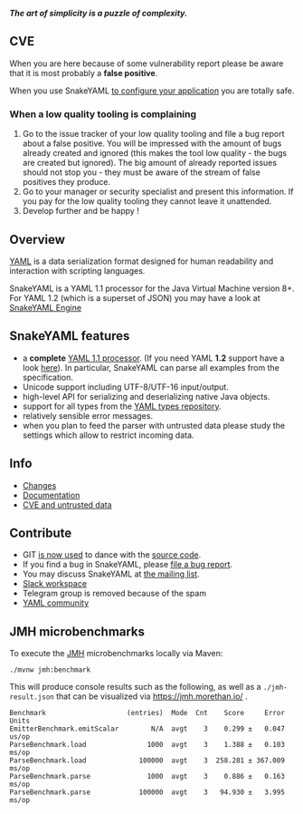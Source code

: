 ***The art of simplicity is a puzzle of complexity.***

## CVE ##

When you are here because of some vulnerability report please be 
aware that it is most probably a **false positive**.

When you use SnakeYAML 
[to configure your application](https://bitbucket.org/snakeyaml/snakeyaml/wiki/CVE-2022-1471) 
you are totally safe.

### When a low quality tooling is complaining ###

1. Go to the issue tracker of your low quality tooling and file a bug report about a false positive. You will be impressed with the amount of bugs already created and ignored (this makes the tool low quality - the bugs are created but ignored). The big amount of already reported issues should not stop you - they must be aware of the stream of false positives they produce.
2. Go to your manager or security specialist and present this information. If you pay for the low quality tooling they cannot leave it unattended.
3. Develop further and be happy !

## Overview ##
[YAML](http://yaml.org) is a data serialization format designed for human readability and interaction with scripting languages.

SnakeYAML is a YAML 1.1 processor for the Java Virtual Machine version 8+.
For YAML 1.2 (which is a superset of JSON) you may have a look at [SnakeYAML Engine](https://bitbucket.org/snakeyaml/snakeyaml-engine)

## SnakeYAML features ##

* a **complete** [YAML 1.1 processor](http://yaml.org/spec/1.1/current.html). (If you need YAML **1.2** support have a look [here](https://bitbucket.org/snakeyaml/snakeyaml-engine)). In particular, SnakeYAML can parse all examples from the specification.
* Unicode support including UTF-8/UTF-16 input/output.
* high-level API for serializing and deserializing native Java objects.
* support for all types from the [YAML types repository](http://yaml.org/type/index.html).
* relatively sensible error messages.
* when you plan to feed the parser with untrusted data please study the settings which allow to restrict incoming data.


## Info ##
 * [Changes](https://bitbucket.org/snakeyaml/snakeyaml/wiki/Changes)
 * [Documentation](https://bitbucket.org/snakeyaml/snakeyaml/wiki/Documentation)
 * [CVE and untrusted data](https://bitbucket.org/snakeyaml/snakeyaml/wiki/CVE%20&%20NIST.md)

## Contribute ##
* GIT [is now used](https://bitbucket.org/snakeyaml/snakeyaml/wiki/Migration%20to%20Git) to dance with the [source code](https://bitbucket.org/snakeyaml/snakeyaml/src).
* If you find a bug in SnakeYAML, please [file a bug report](https://bitbucket.org/snakeyaml/snakeyaml/issues?status=new&status=open&is_spam=!spam).
* You may discuss SnakeYAML at
[the mailing list](http://groups.google.com/group/snakeyaml-core).
* [Slack workspace](https://app.slack.com/client/T26CKL7FU/D02URJSL2KS)
* Telegram group is removed because of the spam
* [YAML community](https://matrix.to/#/%23chat:yaml.io)

## JMH microbenchmarks ##

To execute the [JMH](https://github.com/openjdk/jmh) microbenchmarks locally via Maven:

```shell
./mvnw jmh:benchmark
```
This will produce console results such as the following, as well as a `./jmh-result.json` that can be
visualized via https://jmh.morethan.io/ .

```text
Benchmark                    (entries)  Mode  Cnt    Score     Error  Units
EmitterBenchmark.emitScalar        N/A  avgt    3    0.299 ±   0.047  us/op
ParseBenchmark.load               1000  avgt    3    1.388 ±   0.103  ms/op
ParseBenchmark.load             100000  avgt    3  258.281 ± 367.009  ms/op
ParseBenchmark.parse              1000  avgt    3    0.886 ±   0.163  ms/op
ParseBenchmark.parse            100000  avgt    3   94.930 ±   3.995  ms/op
```
